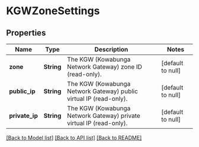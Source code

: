 # KGWZoneSettings
## Properties

| Name | Type | Description | Notes |
|------------ | ------------- | ------------- | -------------|
| **zone** | **String** | The KGW (Kowabunga Network Gateway) zone ID (read-only). | [default to null] |
| **public\_ip** | **String** | The KGW (Kowabunga Network Gateway) public virtual IP (read-only). | [default to null] |
| **private\_ip** | **String** | The KGW (Kowabunga Network Gateway) private virtual IP (read-only). | [default to null] |

[[Back to Model list]](../README.md#documentation-for-models) [[Back to API list]](../README.md#documentation-for-api-endpoints) [[Back to README]](../README.md)

